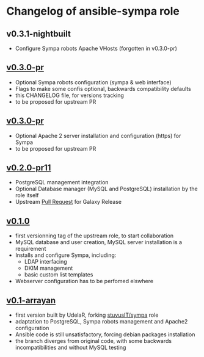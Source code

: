 # Changelog of ansible-sympa role

## v0.3.1-nightbuilt

* Configure Sympa robots Apache VHosts (forgotten in v0.3.0-pr)

## [v0.3.0-pr](https://github.com/UdelaRInterior/ansible-sympa/releases/tag/v0.3.0-pr)

* Optional Sympa robots configuration (sympa & web interface)
* Flags to make some confis optional, backwards compatibility defaults 
* this CHANGELOG file, for versions tracking
* to be proposed for upstream PR

## [v0.3.0-pr](https://github.com/UdelaRInterior/ansible-sympa/releases/tag/v0.3.0-pr)

* Optional Apache 2 server installation and configuration (https) for Sympa
* to be proposed for upstream PR

## [v0.2.0-pr11](https://github.com/UdelaRInterior/ansible-sympa/releases/tag/v0.2.0-pr11)

* PostgreSQL management integration
* Optional Database manager (MySQL and PostgreSQL) installation by the role itself
* Upstream [Pull Request](https://github.com/stuvusIT/sympa/pull/11) for Galaxy Release

## [v0.1.0](https://github.com/stuvusIT/sympa/releases/tag/0.1.0)

* first versionning tag of the upstream role, to start collaboration
* MySQL database and user creation, MySQL server installation is a requirement
* Installs and configure Sympa, including:
  * LDAP interfacing
  * DKIM management
  * basic custom list templates
* Webserver configuration has to be perfomed elswhere

## [v0.1-arrayan](https://github.com/UdelaRInterior/ansible-sympa/releases/tag/v0.1-arrayan)

* first version built by UdelaR, forking [stuvusIT/sympa](https://github.com/stuvusIT/sympa) role 
* adaptation to PostgreSQL, Sympa robots management and Apache2 configuration 
* Ansible code is still unsatisfactory, forcing debian packages installation
* the branch diverges from original code, with some backwards incompatibilities and without MySQL testing 
